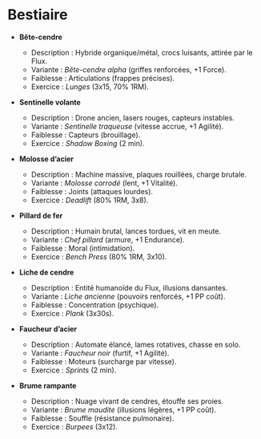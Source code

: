 # Bestiaire

- **Bête-cendre**  
  
  - Description : Hybride organique/métal, crocs luisants, attirée par le Flux.  
  - Variante : *Bête-cendre alpha* (griffes renforcées, +1 Force).  
  - Faiblesse : Articulations (frappes précises).  
  - Exercice : *Lunges* (3x15, 70% 1RM).  

- **Sentinelle volante**  
  
  - Description : Drone ancien, lasers rouges, capteurs instables.  
  - Variante : *Sentinelle traqueuse* (vitesse accrue, +1 Agilité).  
  - Faiblesse : Capteurs (brouillage).  
  - Exercice : *Shadow Boxing* (2 min).  

- **Molosse d’acier**  
  
  - Description : Machine massive, plaques rouillées, charge brutale.  
  - Variante : *Molosse corrodé* (lent, +1 Vitalité).  
  - Faiblesse : Joints (attaques lourdes).  
  - Exercice : *Deadlift* (80% 1RM, 3x8).  

- **Pillard de fer**  
  
  - Description : Humain brutal, lances tordues, vit en meute.  
  - Variante : *Chef pillard* (armure, +1 Endurance).  
  - Faiblesse : Moral (intimidation).  
  - Exercice : *Bench Press* (80% 1RM, 3x10).  

- **Liche de cendre**  
  
  - Description : Entité humanoïde du Flux, illusions dansantes.  
  - Variante : *Liche ancienne* (pouvoirs renforcés, +1 PP coût).  
  - Faiblesse : Concentration (psychique).  
  - Exercice : *Plank* (3x30s).  

- **Faucheur d’acier**  
  
  - Description : Automate élancé, lames rotatives, chasse en solo.  
  - Variante : *Faucheur noir* (furtif, +1 Agilité).  
  - Faiblesse : Moteurs (surcharge par vitesse).  
  - Exercice : *Sprints* (2 min).  

- **Brume rampante**  
  
  - Description : Nuage vivant de cendres, étouffe ses proies.  
  - Variante : *Brume maudite* (illusions légères, +1 PP coût).  
  - Faiblesse : Souffle (résistance pulmonaire).  
  - Exercice : *Burpees* (3x12).  

